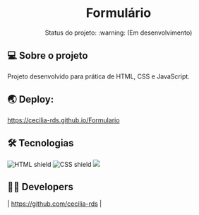 
<h1 align="center">Formulário</h1>

<p align="center"> 
 Status do projeto: :warning: (Em desenvolvimento)
</p>


## 💻 Sobre o projeto

Projeto desenvolvido para prática de HTML, CSS e JavaScript.


## 🌏 Deploy:

https://cecilia-rds.github.io/Formulario



## 🛠 Tecnologias


<img src="https://img.shields.io/badge/HTML5-E34F26?style=for-the-badge&logo=html5&logoColor=white" alt="HTML shield"> <img src="https://img.shields.io/badge/CSS3-1572B6?style=for-the-badge&logo=css3&logoColor=white" alt="CSS shield"> <img src="https://img.shields.io/badge/JavaScript-323330?style=for-the-badge&logo=javascript&logoColor=F7DF1E">


## 👩‍💻 Developers

| https://github.com/cecilia-rds |
